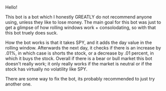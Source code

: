 Hello! 

This bot is a bot which I honestly GREATLY do not recommend anyone using, unless they like to lose money. The main goal for this bot was just to get a glimpse of how rolling windows work + consolodating, so with that this bot truely does suck. 

How the bot works is that it takes SPY, and it adds the day value in the rolling window. Afterwards the next day, it checks if there is an increase by .01%, in which case is shorts the stock, or a decrease by .01 percent, in which it buys the stock. Overall if there is a bear or bull market this bot doesn't really work; it only really works if the market is neutral or if the stock has virtually no volatility like SPY.

There are some way to fix the bot, its probably recommended to just try another one. 